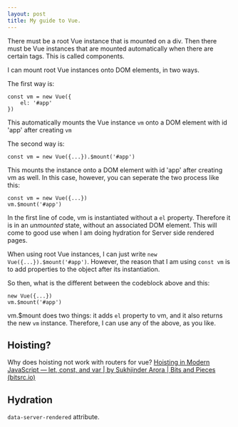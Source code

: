 ```yaml
---
layout: post
title: My guide to Vue.
---
```

There must be a root Vue instance that is mounted on a div. Then there must be Vue instances that are mounted automatically when there are certain tags. This is called components.

I can mount root Vue instances onto DOM elements,  in two ways.

The first way is:

    const vm = new Vue({
	    el: '#app'
	})

This automatically mounts the Vue instance `vm` onto a DOM element with id 'app' after creating `vm`

The second way is:

    const vm = new Vue({...}).$mount('#app')

This mounts the instance onto a DOM element with id 'app' after creating vm as well. In this case, however, you can seperate the two process like this:

    const vm = new Vue({...})
    vm.$mount('#app')

In the first line of code, vm is instantiated without a `el` property. Therefore it is in an *unmounted* state, without an associated DOM element.
This will come to good use when I am doing hydration for Server side rendered pages.

When using root Vue instances, I can just write `new Vue({...}).$mount('#app')`. However, the reason that I am using `const vm` is to add properties to the object after its instantiation.

So then, what is the different between the codeblock above and this:

	new Vue({...})
	vm.$mount('#app')

vm.$mount does two things: it adds `el` property to vm, and it also returns the new `vm` instance. Therefore, I can use any of the above, as you like.

## Hoisting?
Why does hoisting not work with routers for vue?
[Hoisting in Modern JavaScript — let, const, and var | by Sukhjinder Arora | Bits and Pieces (bitsrc.io)](https://blog.bitsrc.io/hoisting-in-modern-javascript-let-const-and-var-b290405adfda)

## Hydration
`data-server-rendered` attribute.
<!--stackedit_data:
eyJoaXN0b3J5IjpbMTEyODYxNTIyXX0=
-->